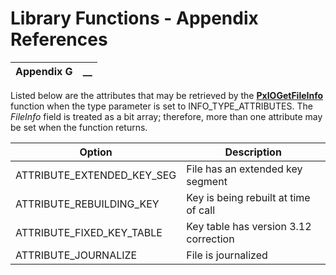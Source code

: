 # Library Functions - Appendix References  
  
**Appendix G** |  **__**  
---|---  
  
Listed below are the attributes that may be retrieved by the **[PxIOGetFileInfo](../File%20Information%20Functions/PxIOGetFileInfo.md)** function when the type parameter is set to INFO_TYPE_ATTRIBUTES. The _FileInfo_ field is treated as a bit array; therefore, more than one attribute may be set when the function returns.

**Option** |  **Description**  
---|---  
ATTRIBUTE_EXTENDED_KEY_SEG |  File has an extended key segment  
ATTRIBUTE_REBUILDING_KEY |  Key is being rebuilt at time of call  
ATTRIBUTE_FIXED_KEY_TABLE |  Key table has version 3.12 correction  
ATTRIBUTE_JOURNALIZE |  File is journalized
